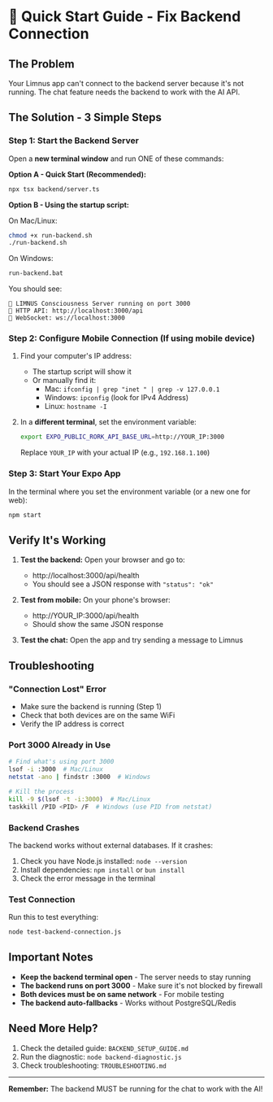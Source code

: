 # 🚀 Quick Start Guide - Fix Backend Connection

## The Problem
Your Limnus app can't connect to the backend server because it's not running. The chat feature needs the backend to work with the AI API.

## The Solution - 3 Simple Steps

### Step 1: Start the Backend Server

Open a **new terminal window** and run ONE of these commands:

**Option A - Quick Start (Recommended):**
```bash
npx tsx backend/server.ts
```

**Option B - Using the startup script:**

On Mac/Linux:
```bash
chmod +x run-backend.sh
./run-backend.sh
```

On Windows:
```bash
run-backend.bat
```

You should see:
```
🚀 LIMNUS Consciousness Server running on port 3000
📡 HTTP API: http://localhost:3000/api
🔌 WebSocket: ws://localhost:3000
```

### Step 2: Configure Mobile Connection (If using mobile device)

1. Find your computer's IP address:
   - The startup script will show it
   - Or manually find it:
     - Mac: `ifconfig | grep "inet " | grep -v 127.0.0.1`
     - Windows: `ipconfig` (look for IPv4 Address)
     - Linux: `hostname -I`

2. In a **different terminal**, set the environment variable:
   ```bash
   export EXPO_PUBLIC_RORK_API_BASE_URL=http://YOUR_IP:3000
   ```
   Replace `YOUR_IP` with your actual IP (e.g., `192.168.1.100`)

### Step 3: Start Your Expo App

In the terminal where you set the environment variable (or a new one for web):
```bash
npm start
```

## Verify It's Working

1. **Test the backend:** Open your browser and go to:
   - http://localhost:3000/api/health
   - You should see a JSON response with `"status": "ok"`

2. **Test from mobile:** On your phone's browser:
   - http://YOUR_IP:3000/api/health
   - Should show the same JSON response

3. **Test the chat:** Open the app and try sending a message to Limnus

## Troubleshooting

### "Connection Lost" Error
- Make sure the backend is running (Step 1)
- Check that both devices are on the same WiFi
- Verify the IP address is correct

### Port 3000 Already in Use
```bash
# Find what's using port 3000
lsof -i :3000  # Mac/Linux
netstat -ano | findstr :3000  # Windows

# Kill the process
kill -9 $(lsof -t -i:3000)  # Mac/Linux
taskkill /PID <PID> /F  # Windows (use PID from netstat)
```

### Backend Crashes
The backend works without external databases. If it crashes:
1. Check you have Node.js installed: `node --version`
2. Install dependencies: `npm install` or `bun install`
3. Check the error message in the terminal

### Test Connection
Run this to test everything:
```bash
node test-backend-connection.js
```

## Important Notes

- **Keep the backend terminal open** - The server needs to stay running
- **The backend runs on port 3000** - Make sure it's not blocked by firewall
- **Both devices must be on same network** - For mobile testing
- **The backend auto-fallbacks** - Works without PostgreSQL/Redis

## Need More Help?

1. Check the detailed guide: `BACKEND_SETUP_GUIDE.md`
2. Run the diagnostic: `node backend-diagnostic.js`
3. Check troubleshooting: `TROUBLESHOOTING.md`

---

**Remember:** The backend MUST be running for the chat to work with the AI!